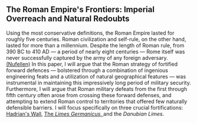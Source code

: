 <section id="test">

# The Roman Empire's Frontiers: Imperial Overreach and Natural Redoubts

Using the most conservative definitions, the Roman Empire lasted for roughly five centuries. Roman civilization and self-rule, on the other hand, lasted for more than a millennium. Despite the length of Roman rule, from 390 BC to 410 AD — a period of nearly eight centuries — Rome itself was never successfully captured by the army of any foreign adversary. [(Nufellen)](https://www.cambridge.org/core/journals/journal-of-roman-studies/article/not-much-happened-410-and-all-that/56ACF6095892EB5EBE0DAD0F5EDCFBF6) In this paper, I will argue that the Roman strategy of fortified forward defences — bolstered through a combination of ingenious engineering feats and a utilization of natural geographical features — was instrumental in maintaining this impressively long period of military security. Furthermore, I will argue that Roman military defeats from the first through fifth century often arose from crossing these forward defenses, and attempting to extend Roman control to territories that offered few naturally defensible barriers. I will focus specifically on three crucial fortifications: <a href="javascript:locateMapFeature(projectMap._layers[59]._layers[9])">Hadrian's Wall</a>, <a href="javascript:locateMapFeature(projectMap._layers[59]._layers[10])"> The *Limes Germanicus*, </a> and the *Danubian Limes*.


</section>



